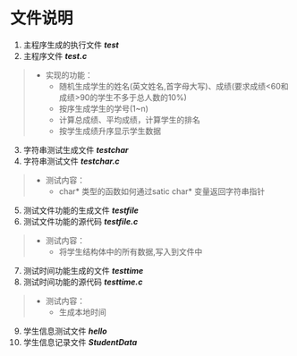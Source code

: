 # 文件说明

1. 主程序生成的执行文件 ***test***
2. 主程序文件 ***test.c***
> - 实现的功能：
>     - 随机生成学生的姓名(英文姓名,首字母大写)、成绩(要求成绩<60和成绩>90的学生不多于总人数的10%)
>     - 按序生成学生的学号(1~n)
>     - 计算总成绩、平均成绩，计算学生的排名
>     - 按学生成绩升序显示学生数据

3. 字符串测试生成文件 ***testchar***
4. 字符串测试文件 ***testchar.c***
> 
> - 测试内容：
>     - char* 类型的函数如何通过satic char* 变量返回字符串指针

5. 测试文件功能的生成文件 ***testfile***
6. 测试文件功能的源代码 ***testfile.c***
> - 测试内容：
>     - 将学生结构体中的所有数据,写入到文件中

7. 测试时间功能生成的文件 ***testtime***
8. 测试时间功能的源代码 ***testtime.c***
> - 测试内容：
>     - 生成本地时间

9. 学生信息测试文件 ***hello***
10. 学生信息记录文件 ***StudentData***
